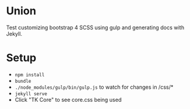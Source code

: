 # Union
Test customizing bootstrap 4 SCSS using gulp and generating docs with Jekyll.

# Setup
- `npm install`
- `bundle`
- `./node_modules/gulp/bin/gulp.js` to watch for changes in /css/*
- `jekyll serve`
- Click "TK Core" to see core.css being used
